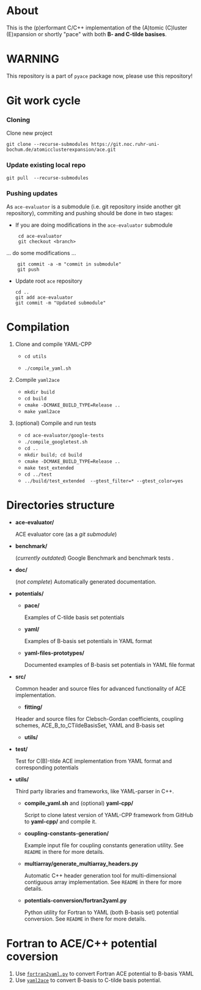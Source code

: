 # About

This is the (p)erformant C/C++ implementation of the (A)tomic (C)luster (E)xpansion 
 or shortly "pace" with both **B- and C-tilde basises**.

# WARNING

This repository is a part of `pyace` package now, please use this repository!


# Git work cycle 

 ### Cloning

  Clone new project
    
    git clone --recurse-submodules https://git.noc.ruhr-uni-bochum.de/atomicclusterexpansion/ace.git

 ### Update existing local repo
   
    git pull  --recurse-submodules
 
 ### Pushing updates
 
 As `ace-evaluator` is a submodule (i.e. git repository inside another git repository), commiting and pushing
 should be done in two stages:
  * If you are doing modifications in the `ace-evaluator` submodule
  
         cd ace-evaluator
         git checkout <branch>
    
   ... do some modifications ...
   
        git commit -a -m "commit in submodule"
        git push
    
  * Update root `ace` repository
  
        cd ..
        git add ace-evaluator
        git commit -m "Updated submodule"
      
# Compilation

1. Clone and compile YAML-CPP
   
    * `cd utils`
    
    * `./compile_yaml.sh`
2. Compile <a name="yaml2ace">`yaml2ace`</a>
    * `mkdir build`
    * `cd build`
    * `cmake -DCMAKE_BUILD_TYPE=Release ..`
    * `make yaml2ace`
        
3. (optional) Compile and run tests
    * `cd ace-evaluator/google-tests`
    * `./compile_googletest.sh`
    * `cd ..`
    * `mkdir build; cd build`
    * `cmake -DCMAKE_BUILD_TYPE=Release ..`
    * `make test_extended`
    * `cd ../test`
    * `../build/test_extended  --gtest_filter=* --gtest_color=yes`


# Directories structure

* **ace-evaluator/**

    ACE evaluator core (as a _git submodule_)

* **benchmark/**

    (_currently outdated_) Google Benchmark and benchmark tests .

* **doc/**

    (_not complete_) Automatically generated documentation.

* **potentials/**

    * **pace/**
    
         Examples of C-tilde basis set potentials
         
    * **yaml/**
    
         Examples of B-basis set potentials in YAML format
         
    * **yaml-files-prototypes/**
    
        Documented examples of B-basis set potentials in YAML file format
        
* **src/**

    Common header and source files for advanced functionality of ACE implementation.
    * **fitting/**
    
    Header and source files for Clebsch-Gordan coefficients, coupling schemes, ACE_B_to_CTildeBasisSet, YAML and B-basis set
    
    * **utils/**
    
* **test/**

    Test for C(B)-tilde ACE implementation from YAML format and corresponding potentials

* **utils/**

    Third party libraries and frameworks, like  YAML-parser in C++.
     
    * **compile_yaml.sh** and (optional) **yaml-cpp/**
    
        Script to clone latest version of YAML-CPP framework from GitHub to **yaml-cpp/** and compile it.

    * **coupling-constants-generation/**
    
        Example input file for coupling constants generation utility. See `README` in there for more details.

    * **multiarray/generate_multiarray_headers.py**
    
        Automatic C++ header generation tool for multi-dimensional contiguous array implementation. See `README` in there for more details.
    
    *  <a name="fortran2yaml">**potentials-conversion/fortran2yaml.py**</a>
    
        Python utility for Fortran to YAML (both B-basis set) potential conversion. See `README` in there for more details.

# Fortran to ACE/C++ potential coversion

1. Use [`fortran2yaml.py`](#fortran2yaml) to convert Fortran ACE potential to B-basis YAML
2. Use [`yaml2ace`](#yaml2ace) to convert B-basis to C-tilde basis potential.
